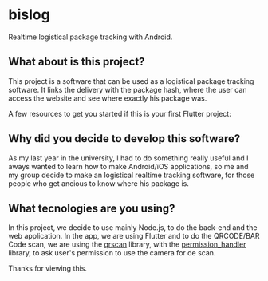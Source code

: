 # bislog

Realtime logistical package tracking with Android.

## What about is this project?

This project is a software that can be used as a logistical package tracking software.
It links the delivery with the package hash, where the user can access the website and see where exactly his package was.

A few resources to get you started if this is your first Flutter project:

## Why did you decide to develop this software?

As my last year in the university, I had to do something really useful and I aways wanted to learn how to make Android/iOS applications, so me and my group decide to make an logistical realtime tracking software, for those people who get ancious to know where his package is.

## What tecnologies are you using?

In this project, we decide to use mainly Node.js, to do the back-end and the web application. In the app, we are using Flutter and to do the QRCODE/BAR Code scan, we are using the [qrscan](https://pub.dev/packages/qrscan) library, with the [permission_handler](https://pub.dev/packages/permission_handler) library, to ask user's permission to use the camera for de scan.


Thanks for viewing this.
